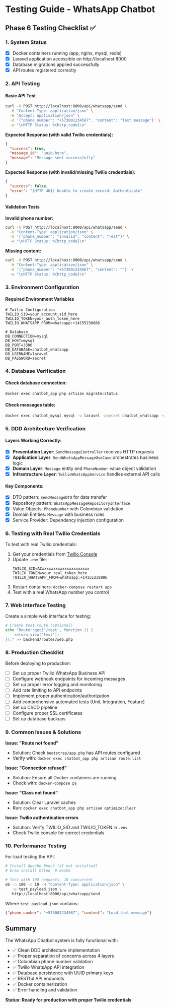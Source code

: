 # Testing Guide - WhatsApp Chatbot

## Phase 6 Testing Checklist ✅

### 1. System Status
- [x] Docker containers running (app, nginx, mysql, redis)
- [x] Laravel application accessible on http://localhost:8000
- [x] Database migrations applied successfully
- [x] API routes registered correctly

### 2. API Testing

#### Basic API Test
```bash
curl -X POST http://localhost:8000/api/whatsapp/send \
  -H "Content-Type: application/json" \
  -H "Accept: application/json" \
  -d '{"phone_number": "+573001234567", "content": "Test message"}' \
  -w "\nHTTP Status: %{http_code}\n"
```

**Expected Response (with valid Twilio credentials):**
```json
{
  "success": true,
  "message_id": "uuid-here",
  "message": "Message sent successfully"
}
```

**Expected Response (with invalid/missing Twilio credentials):**
```json
{
  "success": false,
  "error": "[HTTP 401] Unable to create record: Authenticate"
}
```

#### Validation Tests

**Invalid phone number:**
```bash
curl -X POST http://localhost:8000/api/whatsapp/send \
  -H "Content-Type: application/json" \
  -d '{"phone_number": "invalid", "content": "Test"}' \
  -w "\nHTTP Status: %{http_code}\n"
```

**Missing content:**
```bash
curl -X POST http://localhost:8000/api/whatsapp/send \
  -H "Content-Type: application/json" \
  -d '{"phone_number": "+573001234567", "content": ""}' \
  -w "\nHTTP Status: %{http_code}\n"
```

### 3. Environment Configuration

#### Required Environment Variables
```env
# Twilio Configuration
TWILIO_SID=your_account_sid_here
TWILIO_TOKEN=your_auth_token_here
TWILIO_WHATSAPP_FROM=whatsapp:+14155238886

# Database
DB_CONNECTION=mysql
DB_HOST=mysql
DB_PORT=3306
DB_DATABASE=chatbot_whatsapp
DB_USERNAME=laravel
DB_PASSWORD=secret
```

### 4. Database Verification

#### Check database connection:
```bash
docker exec chatbot_app php artisan migrate:status
```

#### Check messages table:
```bash
docker exec chatbot_mysql mysql -u laravel -psecret chatbot_whatsapp -e "DESCRIBE whatsapp_messages;"
```

### 5. DDD Architecture Verification

#### Layers Working Correctly:
- [x] **Presentation Layer**: `SendMessageController` receives HTTP requests
- [x] **Application Layer**: `SendWhatsAppMessageUseCase` orchestrates business logic
- [x] **Domain Layer**: `Message` entity and `PhoneNumber` value object validation
- [x] **Infrastructure Layer**: `TwilioWhatsAppService` handles external API calls

#### Key Components:
- [x] DTO pattern: `SendMessageDTO` for data transfer
- [x] Repository pattern: `WhatsAppMessageRepositoryInterface`
- [x] Value Objects: `PhoneNumber` with Colombian validation
- [x] Domain Entities: `Message` with business rules
- [x] Service Provider: Dependency injection configuration

### 6. Testing with Real Twilio Credentials

To test with real Twilio credentials:

1. Get your credentials from [Twilio Console](https://console.twilio.com/)
2. Update `.env` file:
   ```env
   TWILIO_SID=ACxxxxxxxxxxxxxxxxxxxxx
   TWILIO_TOKEN=your_real_token_here
   TWILIO_WHATSAPP_FROM=whatsapp:+14155238886
   ```
3. Restart containers: `docker-compose restart app`
4. Test with a real WhatsApp number you control

### 7. Web Interface Testing

Create a simple web interface for testing:

```bash
# Create test route (optional)
echo "Route::get('/test', function () {
    return view('test');
});" >> backend/routes/web.php
```

### 8. Production Checklist

Before deploying to production:
- [ ] Set up proper Twilio WhatsApp Business API
- [ ] Configure webhook endpoints for incoming messages
- [ ] Set up proper error logging and monitoring
- [ ] Add rate limiting to API endpoints
- [ ] Implement proper authentication/authorization
- [ ] Add comprehensive automated tests (Unit, Integration, Feature)
- [ ] Set up CI/CD pipeline
- [ ] Configure proper SSL certificates
- [ ] Set up database backups

### 9. Common Issues & Solutions

**Issue: "Route not found"**
- Solution: Check `bootstrap/app.php` has API routes configured
- Verify with: `docker exec chatbot_app php artisan route:list`

**Issue: "Connection refused"**
- Solution: Ensure all Docker containers are running
- Check with: `docker-compose ps`

**Issue: "Class not found"**
- Solution: Clear Laravel caches
- Run: `docker exec chatbot_app php artisan optimize:clear`

**Issue: Twilio authentication errors**
- Solution: Verify TWILIO_SID and TWILIO_TOKEN in `.env`
- Check Twilio console for correct credentials

### 10. Performance Testing

For load testing the API:
```bash
# Install Apache Bench (if not installed)
# brew install httpd  # macOS

# Test with 100 requests, 10 concurrent
ab -n 100 -c 10 -H "Content-Type: application/json" \
   -p test_payload.json \
   http://localhost:8000/api/whatsapp/send
```

Where `test_payload.json` contains:
```json
{"phone_number": "+573001234567", "content": "Load test message"}
```

## Summary

The WhatsApp Chatbot system is fully functional with:
- ✅ Clean DDD architecture implementation
- ✅ Proper separation of concerns across 4 layers
- ✅ Colombian phone number validation
- ✅ Twilio WhatsApp API integration
- ✅ Database persistence with UUID primary keys
- ✅ RESTful API endpoints
- ✅ Docker containerization
- ✅ Error handling and validation

**Status: Ready for production with proper Twilio credentials**